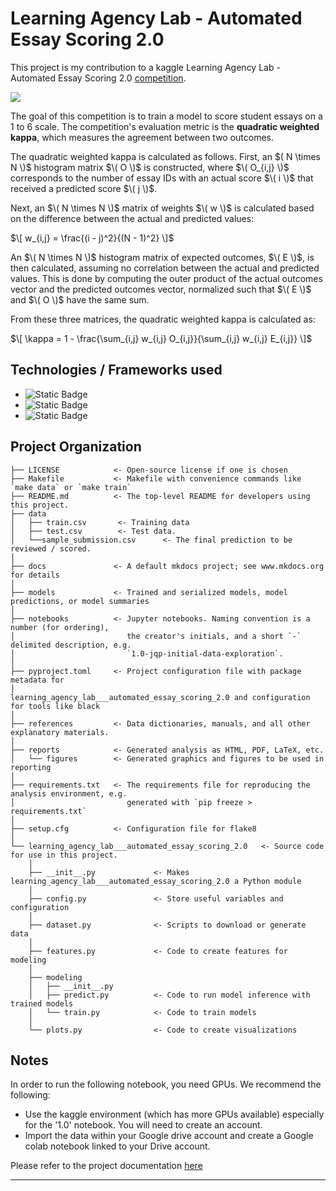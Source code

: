 # Learning Agency Lab - Automated Essay Scoring 2.0


This project is my contribution to a kaggle Learning Agency Lab - Automated Essay Scoring 2.0 <a href="https://www.kaggle.com/competitions learning-agency-lab-automated-essay-scoring-2">competition</a>.



<a target="_blank" href="https://cookiecutter-data-science.drivendata.org/">
    <img src="https://img.shields.io/badge/CCDS-Project%20template-328F97?logo=cookiecutter" />
</a>


The goal of this competition is to train a model to score student essays on a 1 to 6 scale. The competition's evaluation metric is the **quadratic weighted kappa**, which measures the agreement between two outcomes.

The quadratic weighted kappa is calculated as follows. First, an $( N \times N \)$ histogram matrix $\( O \)$ is constructed, where $\( O_{i,j} \)$ corresponds to the number of essay IDs with an actual score $\( i \)$ that received a predicted score $\( j \)$.

Next, an $\( N \times N \)$ matrix of weights $\( w \)$ is calculated based on the difference between the actual and predicted values:

$\[
w_{i,j} = \frac{(i - j)^2}{(N - 1)^2}
\]$

An $\( N \times N \)$ histogram matrix of expected outcomes, $\( E \)$, is then calculated, assuming no correlation between the actual and predicted values. This is done by computing the outer product of the actual outcomes vector and the predicted outcomes vector, normalized such that $\( E \)$ and $\( O \)$ have the same sum.

From these three matrices, the quadratic weighted kappa is calculated as:

$\[
\kappa = 1 - \frac{\sum_{i,j} w_{i,j} O_{i,j}}{\sum_{i,j} w_{i,j} E_{i,j}}
\]$



## Technologies / Frameworks used 
* ![Static Badge](https://img.shields.io/badge/Python-3.10-green)
* ![Static Badge](https://img.shields.io/badge/keras_nlp-0.9.3-green)
* ![Static Badge](https://img.shields.io/badge/keras-3.2.1-green)


## Project Organization

```
├── LICENSE            <- Open-source license if one is chosen
├── Makefile           <- Makefile with convenience commands like `make data` or `make train`
├── README.md          <- The top-level README for developers using this project.
├── data
│   ├── train.csv       <- Training data 
│   ├── test.csv        <- Test data.
│   └──sample_submission.csv      <- The final prediction to be reviewed / scored.
│
├── docs               <- A default mkdocs project; see www.mkdocs.org for details
│
├── models             <- Trained and serialized models, model predictions, or model summaries
│
├── notebooks          <- Jupyter notebooks. Naming convention is a number (for ordering),
│                         the creator's initials, and a short `-` delimited description, e.g.
│                         `1.0-jqp-initial-data-exploration`.
│
├── pyproject.toml     <- Project configuration file with package metadata for 
│                         learning_agency_lab___automated_essay_scoring_2.0 and configuration for tools like black
│
├── references         <- Data dictionaries, manuals, and all other explanatory materials.
│
├── reports            <- Generated analysis as HTML, PDF, LaTeX, etc.
│   └── figures        <- Generated graphics and figures to be used in reporting
│
├── requirements.txt   <- The requirements file for reproducing the analysis environment, e.g.
│                         generated with `pip freeze > requirements.txt`
│
├── setup.cfg          <- Configuration file for flake8
│
└── learning_agency_lab___automated_essay_scoring_2.0   <- Source code for use in this project.
    │
    ├── __init__.py             <- Makes learning_agency_lab___automated_essay_scoring_2.0 a Python module
    │
    ├── config.py               <- Store useful variables and configuration
    │
    ├── dataset.py              <- Scripts to download or generate data
    │
    ├── features.py             <- Code to create features for modeling
    │
    ├── modeling                
    │   ├── __init__.py 
    │   ├── predict.py          <- Code to run model inference with trained models          
    │   └── train.py            <- Code to train models
    │
    └── plots.py                <- Code to create visualizations
```


## Notes

In order to run the following notebook, you need GPUs.
We recommend the following:
* Use the kaggle environment (which has more GPUs available) especially for the '1.0' notebook. You will need to create an account.</br>
* Import the data within your Google drive account and create a Google colab notebook linked to your Drive account.</br>

Please refer to the project documentation <a href="https://github.com/csk99/Learning-Agency-Lab---Automated-Essay-Scoring-2.0./tree/main/reports">here</a> 


--------

